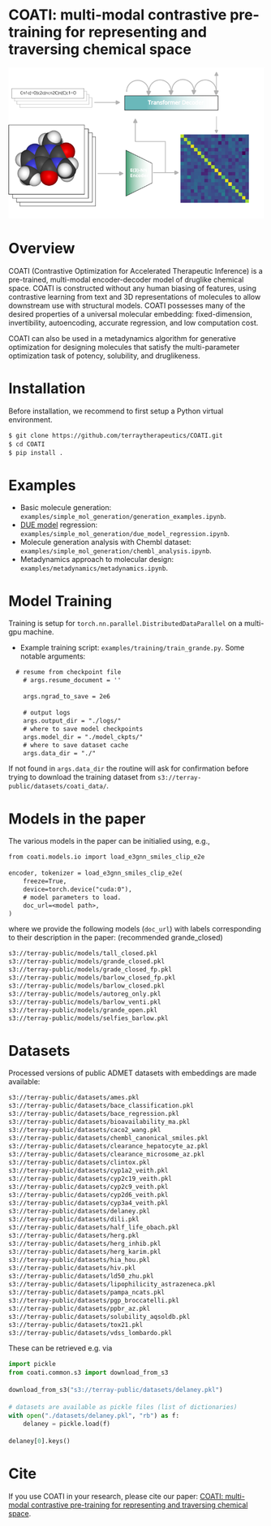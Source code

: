 # COATI: multi-modal contrastive pre-training for representing and traversing chemical space

![](toc_graphic.png)

# Overview

COATI (Contrastive Optimization for Accelerated Therapeutic Inference) is a pre-trained, multi-modal encoder-decoder model of druglike chemical space. COATI is constructed without any human biasing of features, using contrastive learning from text and 3D representations of molecules to allow downstream use with structural models. COATI possesses many of the desired properties of a universal molecular embedding: fixed-dimension, invertibility, autoencoding, accurate regression, and low computation cost. 

COATI can also be used in a metadynamics algorithm for generative optimization for designing molecules that satisfy the multi-parameter optimization task of potency, solubility, and druglikeness.

# Installation

Before installation, we recommend to first setup a Python virtual environment.

```bash
$ git clone https://github.com/terraytherapeutics/COATI.git
$ cd COATI
$ pip install .
```

# Examples

- Basic molecule generation: `examples/simple_mol_generation/generation_examples.ipynb`.
- [DUE model](https://arxiv.org/abs/2102.11409) regression: `examples/simple_mol_generation/due_model_regression.ipynb`.
- Molecule generation analysis with Chembl dataset: `examples/simple_mol_generation/chembl_analysis.ipynb`.
- Metadynamics approach to molecular design: `examples/metadynamics/metadynamics.ipynb`.

# Model Training
Training is setup for `torch.nn.parallel.DistributedDataParallel` on a multi-gpu machine. 

- Example training script: `examples/training/train_grande.py`. Some notable arguments:
```
  # resume from checkpoint file
    # args.resume_document = ''

    args.ngrad_to_save = 2e6

    # output logs
    args.output_dir = "./logs/"
    # where to save model checkpoints
    args.model_dir = "./model_ckpts/"
    # where to save dataset cache
    args.data_dir = "./"
```
If not found in `args.data_dir` the routine will ask for confirmation before trying to download the training dataset from `s3://terray-public/datasets/coati_data/`.

# Models in the paper

The various models in the paper can be initialied using, e.g.,
```
from coati.models.io import load_e3gnn_smiles_clip_e2e

encoder, tokenizer = load_e3gnn_smiles_clip_e2e(
    freeze=True,
    device=torch.device("cuda:0"),
    # model parameters to load.
    doc_url=<model path>,
)
```
where we provide the following models (`doc_url`) with labels corresponding to their description in the paper:
(recommended grande_closed)
```
s3://terray-public/models/tall_closed.pkl
s3://terray-public/models/grande_closed.pkl
s3://terray-public/models/grade_closed_fp.pkl
s3://terray-public/models/barlow_closed_fp.pkl
s3://terray-public/models/barlow_closed.pkl
s3://terray-public/models/autoreg_only.pkl
s3://terray-public/models/barlow_venti.pkl
s3://terray-public/models/grande_open.pkl
s3://terray-public/models/selfies_barlow.pkl
```

# Datasets

Processed versions of public ADMET datasets with embeddings are made available:
```
s3://terray-public/datasets/ames.pkl
s3://terray-public/datasets/bace_classification.pkl
s3://terray-public/datasets/bace_regression.pkl
s3://terray-public/datasets/bioavailability_ma.pkl
s3://terray-public/datasets/caco2_wang.pkl
s3://terray-public/datasets/chembl_canonical_smiles.pkl
s3://terray-public/datasets/clearance_hepatocyte_az.pkl
s3://terray-public/datasets/clearance_microsome_az.pkl
s3://terray-public/datasets/clintox.pkl
s3://terray-public/datasets/cyp1a2_veith.pkl
s3://terray-public/datasets/cyp2c19_veith.pkl
s3://terray-public/datasets/cyp2c9_veith.pkl
s3://terray-public/datasets/cyp2d6_veith.pkl
s3://terray-public/datasets/cyp3a4_veith.pkl
s3://terray-public/datasets/delaney.pkl
s3://terray-public/datasets/dili.pkl
s3://terray-public/datasets/half_life_obach.pkl
s3://terray-public/datasets/herg.pkl
s3://terray-public/datasets/herg_inhib.pkl
s3://terray-public/datasets/herg_karim.pkl
s3://terray-public/datasets/hia_hou.pkl
s3://terray-public/datasets/hiv.pkl
s3://terray-public/datasets/ld50_zhu.pkl
s3://terray-public/datasets/lipophilicity_astrazeneca.pkl
s3://terray-public/datasets/pampa_ncats.pkl
s3://terray-public/datasets/pgp_broccatelli.pkl
s3://terray-public/datasets/ppbr_az.pkl
s3://terray-public/datasets/solubility_aqsoldb.pkl
s3://terray-public/datasets/tox21.pkl
s3://terray-public/datasets/vdss_lombardo.pkl
```

These can be retrieved e.g. via
```python
import pickle
from coati.common.s3 import download_from_s3

download_from_s3("s3://terray-public/datasets/delaney.pkl")

# datasets are available as pickle files (list of dictionaries)
with open("./datasets/delaney.pkl", "rb") as f:
    delaney = pickle.load(f)

delaney[0].keys()
```

# Cite

If you use COATI in your research, please cite our paper: [COATI: multi-modal contrastive pre-training for representing and traversing chemical space](https://doi.org/10.26434/chemrxiv-2023-bdkgm).
